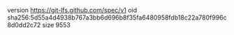 version https://git-lfs.github.com/spec/v1
oid sha256:5d55a4d4938b767a3bb6d696b8f35fa6480958fdb18c22a780f996c8d0dd2c72
size 9553
